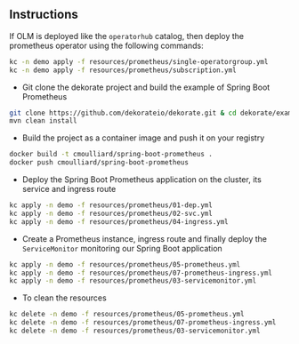 ## Instructions

If OLM is deployed like the `operatorhub` catalog, then deploy the prometheus operator using the following commands:
```bash
kc -n demo apply -f resources/prometheus/single-operatorgroup.yml
kc -n demo apply -f resources/prometheus/subscription.yml
```

- Git clone the dekorate project and build the example of Spring Boot Prometheus
```bash
git clone https://github.com/dekorateio/dekorate.git & cd dekorate/examples/spring-boot-with-prometheus-on-kubernetes-example
mvn clean install
```
- Build the project as a container image and push it on your registry
```bash
docker build -t cmoulliard/spring-boot-prometheus .
docker push cmoulliard/spring-boot-prometheus
```

- Deploy the Spring Boot Prometheus application on the cluster, its service and ingress route
```bash
kc apply -n demo -f resources/prometheus/01-dep.yml
kc apply -n demo -f resources/prometheus/02-svc.yml
kc apply -n demo -f resources/prometheus/04-ingress.yml
```

- Create a Prometheus instance, ingress route and finally deploy the `ServiceMonitor` monitoring our Spring Boot application
```bash
kc apply -n demo -f resources/prometheus/05-prometheus.yml
kc apply -n demo -f resources/prometheus/07-prometheus-ingress.yml
kc apply -n demo -f resources/prometheus/03-servicemonitor.yml
```
- To clean the resources
```bash
kc delete -n demo -f resources/prometheus/05-prometheus.yml
kc delete -n demo -f resources/prometheus/07-prometheus-ingress.yml
kc delete -n demo -f resources/prometheus/03-servicemonitor.yml
```